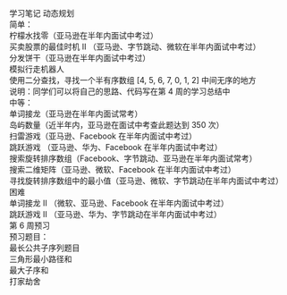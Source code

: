 学习笔记
  动态规划  
简单：  
柠檬水找零（亚马逊在半年内面试中考过）  
买卖股票的最佳时机 II （亚马逊、字节跳动、微软在半年内面试中考过）  
分发饼干（亚马逊在半年内面试中考过）  
模拟行走机器人  
使用二分查找，寻找一个半有序数组 [4, 5, 6, 7, 0, 1, 2] 中间无序的地方  
说明：同学们可以将自己的思路、代码写在第 4 周的学习总结中  
中等：  
单词接龙（亚马逊在半年内面试常考）  
岛屿数量（近半年内，亚马逊在面试中考查此题达到 350 次）  
扫雷游戏（亚马逊、Facebook 在半年内面试中考过）  
跳跃游戏 （亚马逊、华为、Facebook 在半年内面试中考过）  
搜索旋转排序数组（Facebook、字节跳动、亚马逊在半年内面试常考）  
搜索二维矩阵（亚马逊、微软、Facebook 在半年内面试中考过）  
寻找旋转排序数组中的最小值（亚马逊、微软、字节跳动在半年内面试中考过）  
困难  
单词接龙 II （微软、亚马逊、Facebook 在半年内面试中考过）  
跳跃游戏 II （亚马逊、华为、字节跳动在半年内面试中考过）  
第 6 周预习  
预习题目：  
最长公共子序列题目  
三角形最小路径和  
最大子序和  
打家劫舍 
